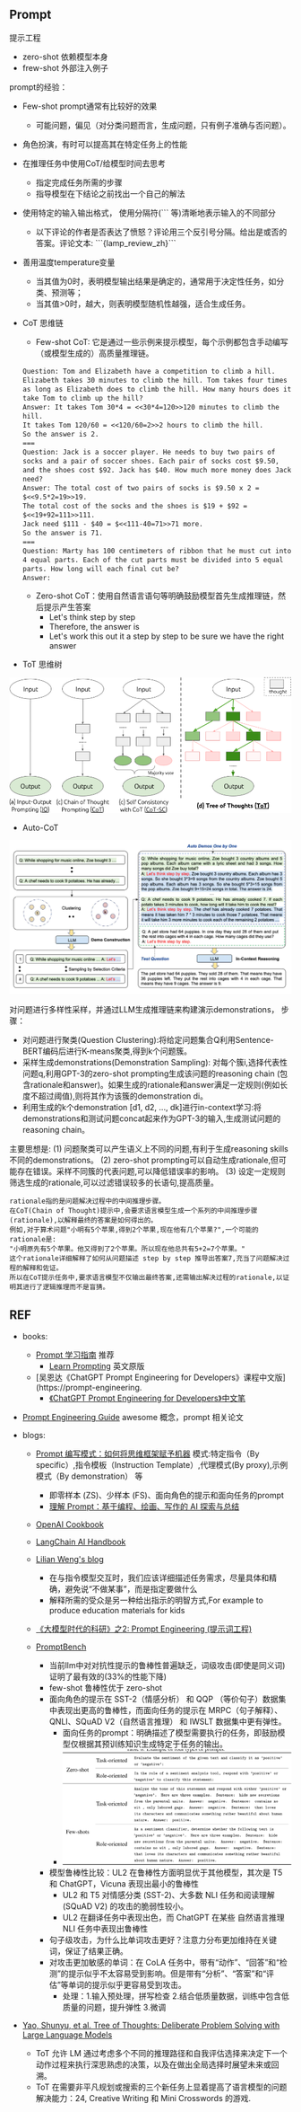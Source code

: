 ## Prompt

提示工程


- zero-shot 依赖模型本身
- frew-shot 外部注入例子


prompt的经验：
- Few-shot prompt通常有比较好的效果
    - 可能问题，偏见（对分类问题而言，生成问题，只有例子准确与否问题）。
- 角色扮演，有时可以提高其在特定任务上的性能
- 在推理任务中使用CoT/给模型时间去思考
    - 指定完成任务所需的步骤
    - 指导模型在下结论之前找出一个自己的解法
- 使用特定的输入输出格式，  使用分隔符(``` 等)清晰地表示输入的不同部分
    - 以下评论的作者是否表达了愤怒？评论用三个反引号分隔。给出是或否的答案。评论文本: \```{lamp_review_zh}```
- 善用温度temperature变量
    - 当其值为0时，表明模型输出结果是确定的，通常用于决定性任务，如分类、预测等；
    - 当其值>0时，越大，则表明模型随机性越强，适合生成任务。





- CoT 思维链

    - Few-shot CoT: 它是通过一些示例来提示模型，每个示例都包含手动编写（或模型生成的）高质量推理链。
    ```
    Question: Tom and Elizabeth have a competition to climb a hill. Elizabeth takes 30 minutes to climb the hill. Tom takes four times as long as Elizabeth does to climb the hill. How many hours does it take Tom to climb up the hill?
    Answer: It takes Tom 30*4 = <<30*4=120>>120 minutes to climb the hill.
    It takes Tom 120/60 = <<120/60=2>>2 hours to climb the hill.
    So the answer is 2.
    ===
    Question: Jack is a soccer player. He needs to buy two pairs of socks and a pair of soccer shoes. Each pair of socks cost $9.50, and the shoes cost $92. Jack has $40. How much more money does Jack need?
    Answer: The total cost of two pairs of socks is $9.50 x 2 = $<<9.5*2=19>>19.
    The total cost of the socks and the shoes is $19 + $92 = $<<19+92=111>>111.
    Jack need $111 - $40 = $<<111-40=71>>71 more.
    So the answer is 71.
    ===
    Question: Marty has 100 centimeters of ribbon that he must cut into 4 equal parts. Each of the cut parts must be divided into 5 equal parts. How long will each final cut be?
    Answer:
    ```
    - Zero-shot CoT：使用自然语言语句等明确鼓励模型首先生成推理链，然后提示产生答案
        - Let's think step by step
        - Therefore, the answer is
        - Let's work this out it a step by step to be sure we have the right answer

- ToT 思维树

![](./image/tot.png)


- Auto-CoT 

![](./image/auto-cot.webp)

对问题进行多样性采样，并通过LLM生成推理链来构建演示demonstrations， 步骤：

- 对问题进行聚类(Question Clustering):将给定问题集合Q利用Sentence-BERT编码后进行K-means聚类,得到k个问题簇。
- 采样生成demonstrations(Demonstration Sampling): 对每个簇i,选择代表性问题q,利用GPT-3的zero-shot prompting生成该问题的reasoning chain (包含rationale和answer)。如果生成的rationale和answer满足一定规则(例如长度不超过阈值),则将其作为该簇的demonstration di。
- 利用生成的k个demonstration [d1, d2, ..., dk]进行in-context学习:将demonstrations和测试问题concat起来作为GPT-3的输入,生成测试问题的reasoning chain。

主要思想是:
(1) 问题聚类可以产生语义上不同的问题,有利于生成reasoning skills不同的demonstrations。
(2) zero-shot prompting可以自动生成rationale,但可能存在错误。采样不同簇的代表问题,可以降低错误率的影响。
(3) 设定一定规则筛选生成的rationale,可以过滤错误较多的长语句,提高质量。

```
rationale指的是问题解决过程中的中间推理步骤。
在CoT(Chain of Thought)提示中,会要求语言模型生成一个系列的中间推理步骤(rationale),以解释最终的答案是如何得出的。
例如,对于算术问题"小明有5个苹果,得到2个苹果,现在他有几个苹果?",一个可能的rationale是:
"小明原先有5个苹果。他又得到了2个苹果。所以现在他总共有5+2=7个苹果。"
这个rationale详细解释了如何从问题描述 step by step 推导出答案7,充当了问题解决过程的解释和佐证。
所以在CoT提示任务中,要求语言模型不仅输出最终答案,还需输出解决过程的rationale,以证明其进行了逻辑推理而不是盲猜。
```

## REF

- books:

  - [Prompt 学习指南](https://prompt-guide.xiniushu.com/) 推荐
    - [Learn Prompting](https://learnprompting.org/docs/intro) 英文原版
  - [吴恩达《ChatGPT Prompt Engineering for Developers》课程中文版](https://prompt-engineering.
    - [《ChatGPT Prompt Engineering for Developers》中文笔](https://cloud.tencent.com/developer/article/2286467)

- [Prompt Engineering Guide](https://github.com/dair-ai/Prompt-Engineering-Guide) awesome 概念，prompt 相关论文


- blogs:
  - [Prompt 编写模式：如何将思维框架赋予机器](https://github.com/prompt-engineering/prompt-patterns) 模式:特定指令（By specific）,指令模板（Instruction Template）,代理模式(By proxy),示例模式（By demonstration） 等
    - 即零样本 (ZS)、少样本 (FS)、面向角色的提示和面向任务的prompt
    - [理解 Prompt：基于编程、绘画、写作的 AI 探索与总结](https://github.com/prompt-engineering/understand-prompt)

  - [OpenAI Cookbook](https://github.com/openai/openai-cookbook)
    
  - [LangChain AI Handbook](https://www.pinecone.io/learn/series/langchain/langchain-prompt-templates/)
  
  - [Lilian Weng's blog](https://lilianweng.github.io/posts/2023-03-15-prompt-engineering/)
    - 在与指令模型交互时，我们应该详细描述任务需求，尽量具体和精确，避免说“不做某事”，而是指定要做什么
    - 解释所需的受众是另一种给出指示的明智方式,For example to produce education materials for kids
    
  - [《大模型时代的科研》之2: Prompt Engineering (提示词工程)](https://zhuanlan.zhihu.com/p/631922240)


  - [PromptBench](https://arxiv.org/abs/2306.04528) 
    - 当前llm中对对抗性提示的鲁棒性普遍缺乏，词级攻击(即使是同义词)证明了最有效的(33%的性能下降)
    - few-shot 鲁棒性优于 zero-shot
    - 面向角色的提示在 SST-2（情感分析） 和 QQP （等价句子）数据集中表现出更高的鲁棒性，而面向任务的提示在 MRPC（句子解释）、QNLI、SQuAD V2（自然语言推理） 和 IWSLT 数据集中更有弹性。
      - 面向任务的prompt：明确描述了模型需要执行的任务，即鼓励模型仅根据其预训练知识生成特定于任务的输出。
      - ![](./image/example_prompts.png)
    - 模型鲁棒性比较：UL2 在鲁棒性方面明显优于其他模型，其次是 T5 和 ChatGPT，Vicuna 表现出最小的鲁棒性
      - UL2 和 T5 对情感分类 (SST-2)、大多数 NLI 任务和阅读理解 (SQuAD V2) 的攻击的脆弱性较小。
      - UL2 在翻译任务中表现出色，而 ChatGPT 在某些 自然语言推理 NLI 任务中表现出鲁棒性
    - 句子级攻击，为什么比单词攻击更好？注意力分布更加维持在关键词，保证了结果正确。
    - 对攻击更加敏感的单词：在 CoLA 任务中，带有“动作”、“回答”和“检测”的提示似乎不太容易受到影响。但是带有“分析”、“答案”和“评估”等单词的提示似乎更容易受到攻击。
      - 处理：1.输入预处理，拼写检查 2.结合低质量数据，训练中包含低质量的问题，提升弹性 3.微调
    

- [Yao, Shunyu, et al. Tree of Thoughts: Deliberate Problem Solving with Large Language Models](https://arxiv.org/pdf/2305.10601.pdf)
    - ToT 允许 LM 通过考虑多个不同的推理路径和自我评估选择来决定下一个动作过程来执行深思熟虑的决策，以及在做出全局选择时展望未来或回溯。
    - ToT 在需要非平凡规划或搜索的三个新任务上显着提高了语言模型的问题解决能力：24, Creative Writing 和 Mini Crosswords 的游戏.


